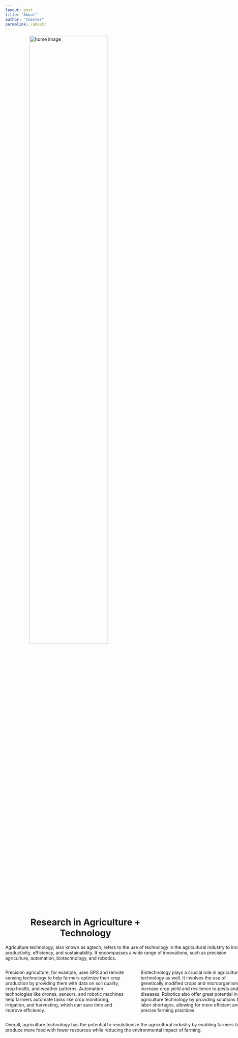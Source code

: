 ```yaml
---
layout: post
title: "About"
author: "Chester"
permalink: /about/
---
```


<img src="{{ '/resource/img/home.jpg' | relative_url }}" style="width:70%; display:block; margin: 0 auto;" alt="home image" />

<h1 style="text-align:center;">Research in Agriculture + Technology</h1>

<section style="width:80vw; margin: 0 auto;">
  <p>
    Agriculture technology, also known as agtech, refers to the use of
    technology in the agricultural industry to increase productivity,
    efficiency, and sustainability. It encompasses a wide range of
    innovations, such as precision agriculture, automation, biotechnology,
    and robotics.
  </p>

  <article style="display: flex; flex-direction: row; gap: 50px; justify-content: space-between;">
    <p>
      Precision agriculture, for example, uses GPS and remote sensing
      technology to help farmers optimize their crop production by
      providing them with data on soil quality, crop health, and weather
      patterns. Automation technologies like drones, sensors, and robotic
      machines help farmers automate tasks like crop monitoring,
      irrigation, and harvesting, which can save time and improve
      efficiency.
    </p>
    <p>
      Biotechnology plays a crucial role in agriculture technology as
      well. It involves the use of genetically modified crops and
      microorganisms to increase crop yield and resilience to pests and
      diseases. Robotics also offer great potential in agriculture
      technology by providing solutions for labor shortages, allowing for
      more efficient and precise farming practices.
    </p>
  </article>

  <p>
    Overall, agriculture technology has the potential to revolutionize the
    agricultural industry by enabling farmers to produce more food with
    fewer resources while reducing the environmental impact of farming.
  </p>
</section>